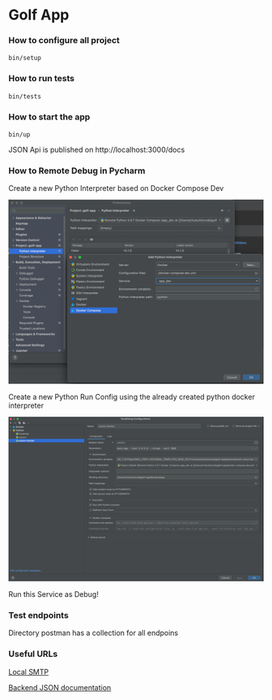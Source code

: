 # Golf App


### How to configure all project

```shell
bin/setup
```

### How to run tests

```shell
bin/tests
```

### How to start the app

```shell
bin/up
```

JSON Api is published on http://localhost:3000/docs

### How to Remote Debug in Pycharm

Create a new Python Interpreter based on Docker Compose Dev

![create_interpreter.png](readme_resources/create_interpreter.png)

Create a new Python Run Config using the already created python docker interpreter

![img.png](readme_resources/create_python_run.png)


Run this Service as Debug!

### Test endpoints
Directory postman has a collection for all endpoins

### Useful URLs

[Local SMTP](http://localhost:8025)

[Backend JSON documentation](http://localhost:3000/docs)
